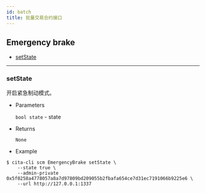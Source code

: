 ```yaml
---
id: batch
title: 批量交易合约接口
---
```


<h2 class="hover-list">Emergency brake</h2>

* [setState](#setState)

***

### setState

开启紧急制动模式。

* Parameters

    `bool state` - state

* Returns

    `None`

* Example

```shell
$ cita-cli scm EmergencyBrake setState \
    --state true \
    --admin-private 0x5f0258a4778057a8a7d97809bd209055b2fbafa654ce7d31ec7191066b9225e6 \
    --url http://127.0.0.1:1337
```
